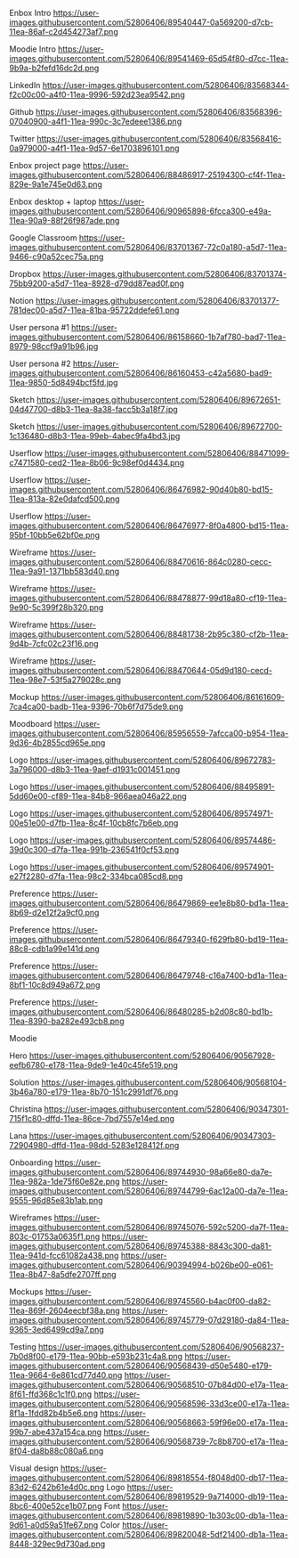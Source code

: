 Enbox Intro https://user-images.githubusercontent.com/52806406/89540447-0a569200-d7cb-11ea-86af-c2d454273af7.png

Moodie Intro https://user-images.githubusercontent.com/52806406/89541469-65d54f80-d7cc-11ea-9b9a-b2fefd16dc2d.png

LinkedIn https://user-images.githubusercontent.com/52806406/83568344-f2c00c00-a4f0-11ea-9996-592d23ea9542.png

Github https://user-images.githubusercontent.com/52806406/83568396-07040900-a4f1-11ea-990c-3c7edeee1386.png

Twitter https://user-images.githubusercontent.com/52806406/83568416-0a979000-a4f1-11ea-9d57-6e1703896101.png

Enbox project page https://user-images.githubusercontent.com/52806406/88486917-25194300-cf4f-11ea-829e-9a1e745e0d63.png

Enbox desktop + laptop https://user-images.githubusercontent.com/52806406/90965898-6fcca300-e49a-11ea-90a9-88f26f987ade.png

Google Classroom https://user-images.githubusercontent.com/52806406/83701367-72c0a180-a5d7-11ea-9466-c90a52cec75a.png

Dropbox https://user-images.githubusercontent.com/52806406/83701374-75bb9200-a5d7-11ea-8928-d79dd87ead0f.png

Notion https://user-images.githubusercontent.com/52806406/83701377-781dec00-a5d7-11ea-81ba-95722ddefe61.png

User persona #1 https://user-images.githubusercontent.com/52806406/86158660-1b7af780-bad7-11ea-8979-98ccf9a91b96.jpg

User persona #2 https://user-images.githubusercontent.com/52806406/86160453-c42a5680-bad9-11ea-9850-5d8494bcf5fd.jpg

Sketch https://user-images.githubusercontent.com/52806406/89672651-04d47700-d8b3-11ea-8a38-facc5b3a18f7.jpg

Sketch https://user-images.githubusercontent.com/52806406/89672700-1c136480-d8b3-11ea-99eb-4abec9fa4bd3.jpg

Userflow https://user-images.githubusercontent.com/52806406/88471099-c7471580-ced2-11ea-8b06-9c98ef0d4434.png

Userflow https://user-images.githubusercontent.com/52806406/86476982-90d40b80-bd15-11ea-813a-82e0dafcd500.png

Userflow https://user-images.githubusercontent.com/52806406/86476977-8f0a4800-bd15-11ea-95bf-10bb5e62bf0e.png

Wireframe https://user-images.githubusercontent.com/52806406/88470616-864c0280-cecc-11ea-9a91-1371bb583d40.png

Wireframe https://user-images.githubusercontent.com/52806406/88478877-99d18a80-cf19-11ea-9e90-5c399f28b320.png

Wireframe https://user-images.githubusercontent.com/52806406/88481738-2b95c380-cf2b-11ea-9d4b-7cfc02c23f16.png

Wireframe https://user-images.githubusercontent.com/52806406/88470644-05d9d180-cecd-11ea-98e7-53f5a279028c.png

Mockup https://user-images.githubusercontent.com/52806406/86161609-7ca4ca00-badb-11ea-9396-70b6f7d75de9.png

Moodboard https://user-images.githubusercontent.com/52806406/85956559-7afcca00-b954-11ea-9d36-4b2855cd965e.png

Logo https://user-images.githubusercontent.com/52806406/89672783-3a796000-d8b3-11ea-9aef-d1931c001451.png

Logo https://user-images.githubusercontent.com/52806406/88495891-5dd60e00-cf89-11ea-84b8-966aea046a22.png

Logo https://user-images.githubusercontent.com/52806406/89574971-00e51e00-d7fb-11ea-8c4f-10cb8fc7b6eb.png

Logo https://user-images.githubusercontent.com/52806406/89574486-39d0c300-d7fa-11ea-991b-236541f0cf53.png

Logo https://user-images.githubusercontent.com/52806406/89574901-e27f2280-d7fa-11ea-98c2-334bca085cd8.png

Preference https://user-images.githubusercontent.com/52806406/86479869-ee1e8b80-bd1a-11ea-8b69-d2e12f2a9cf0.png

Preference https://user-images.githubusercontent.com/52806406/86479340-f629fb80-bd19-11ea-88c8-cdb1a99e141d.png

Preference https://user-images.githubusercontent.com/52806406/86479748-c16a7400-bd1a-11ea-8bf1-10c8d949a672.png

Preference https://user-images.githubusercontent.com/52806406/86480285-b2d08c80-bd1b-11ea-8390-ba282e493cb8.png

Moodie

Hero https://user-images.githubusercontent.com/52806406/90567928-eefb6780-e178-11ea-9de9-1e40c45fe519.png

Solution https://user-images.githubusercontent.com/52806406/90568104-3b46a780-e179-11ea-8b70-151c2991df76.png

Christina https://user-images.githubusercontent.com/52806406/90347301-715f1c80-dffd-11ea-86ce-7bd7557e14ed.png

Lana https://user-images.githubusercontent.com/52806406/90347303-72904980-dffd-11ea-98dd-5283e128412f.png

Onboarding https://user-images.githubusercontent.com/52806406/89744930-98a66e80-da7e-11ea-982a-1de75f60e82e.png
https://user-images.githubusercontent.com/52806406/89744799-6ac12a00-da7e-11ea-9555-96d85e83b1ab.png

Wireframes https://user-images.githubusercontent.com/52806406/89745076-592c5200-da7f-11ea-803c-01753a0635f1.png
https://user-images.githubusercontent.com/52806406/89745388-8843c300-da81-11ea-941d-fcc61082a438.png
https://user-images.githubusercontent.com/52806406/90394994-b026be00-e061-11ea-8b47-8a5dfe2707ff.png

Mockups https://user-images.githubusercontent.com/52806406/89745560-b4ac0f00-da82-11ea-869f-2604eecbf38a.png
https://user-images.githubusercontent.com/52806406/89745779-07d29180-da84-11ea-9365-3ed6499cd9a7.png

Testing https://user-images.githubusercontent.com/52806406/90568237-7b0d8f00-e179-11ea-90bb-e593b231c4a8.png
https://user-images.githubusercontent.com/52806406/90568439-d50e5480-e179-11ea-9664-6e861cd77d40.png
https://user-images.githubusercontent.com/52806406/90568510-07b84d00-e17a-11ea-8f61-ffd368c1c1f0.png
https://user-images.githubusercontent.com/52806406/90568596-33d3ce00-e17a-11ea-8f1a-1fdd82b4b5e6.png
https://user-images.githubusercontent.com/52806406/90568663-59f96e00-e17a-11ea-99b7-abe437a154ca.png
https://user-images.githubusercontent.com/52806406/90568739-7c8b8700-e17a-11ea-8f04-da8b88c080a6.png

Visual design https://user-images.githubusercontent.com/52806406/89818554-f8048d00-db17-11ea-83d2-6242b61e4d0c.png
Logo https://user-images.githubusercontent.com/52806406/89819529-9a714000-db19-11ea-8bc6-400e52ce1b07.png
Font https://user-images.githubusercontent.com/52806406/89819890-1b303c00-db1a-11ea-9d61-a0d59a51fe67.png
Color https://user-images.githubusercontent.com/52806406/89820048-5df21400-db1a-11ea-8448-329ec9d730ad.png
